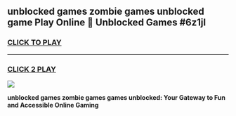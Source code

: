 
## unblocked games zombie games unblocked game Play Online 👋 Unblocked Games #6z1jl
<h3>
<a href="https://premium.freeplayer.one?title=unblocked_games_zombie_games&ref=21F">CLICK TO PLAY</a></h3>
<hr>

<h3>
<a href="https://premium.freeplayer.one?title=unblocked_games_zombie_games&ref=21F">CLICK 2 PLAY</a>
  
</h3>

<a href="https://premium.freeplayer.one?title=unblocked_games_zombie_games&ref=21F/"><img src="https://clearcache.store/games.png"></a>


**unblocked games zombie games games unblocked: Your Gateway to Fun and Accessible Online Gaming**
